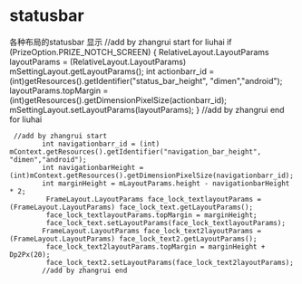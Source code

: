 # statusbar
各种布局的statusbar  显示
 		//add by zhangrui start for liuhai
 		if (PrizeOption.PRIZE_NOTCH_SCREEN) {
             RelativeLayout.LayoutParams layoutParams = (RelativeLayout.LayoutParams) mSettingLayout.getLayoutParams();
 		    int actionbarr_id = (int)getResources().getIdentifier("status_bar_height", "dimen","android");
             layoutParams.topMargin = (int)getResources().getDimensionPixelSize(actionbarr_id);
             mSettingLayout.setLayoutParams(layoutParams);
         }
 		//add by zhangrui end for liuhai
    
     //add by zhangrui start
 			int navigationbarr_id = (int) mContext.getResources().getIdentifier("navigation_bar_height", "dimen","android");
 			int navigationbarHeight = (int)mContext.getResources().getDimensionPixelSize(navigationbarr_id);
 			int marginHeight = mLayoutParams.height - navigationbarHeight * 2;
             FrameLayout.LayoutParams face_lock_textlayoutParams = (FrameLayout.LayoutParams) face_lock_text.getLayoutParams();
             face_lock_textlayoutParams.topMargin = marginHeight;
             face_lock_text.setLayoutParams(face_lock_textlayoutParams);
 			FrameLayout.LayoutParams face_lock_text2layoutParams = (FrameLayout.LayoutParams) face_lock_text2.getLayoutParams();
             face_lock_text2layoutParams.topMargin = marginHeight + Dp2Px(20);
             face_lock_text2.setLayoutParams(face_lock_text2layoutParams);
 			//add by zhangrui end
      
      
      
